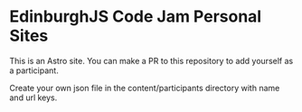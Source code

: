 # EdinburghJS Code Jam Personal Sites

This is an Astro site. You can make a PR to this repository to add yourself as a participant.

Create your own json file in the content/participants directory with name and url keys.